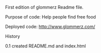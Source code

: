 First edition of glommerz Readme file.

Purpose of code:
Help people find free food

Deployed code:
http://www.glommerz.com/

History

0.1 created README.md and index.html 
